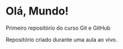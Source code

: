 # Olá, Mundo!
Primeiro repositório do curso Git e GitHub

Repositório criado durante uma aula ao vivo.
